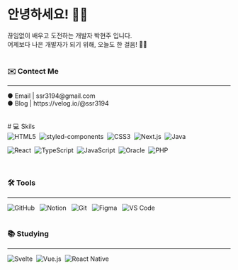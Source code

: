 # 안녕하세요! 👋🏻


끊임없이 배우고 도전하는 개발자 박현주 입니다.<br/>
어제보다 나은 개발자가 되기 위해, 오늘도 한 걸음! 💪🏻
 <br/>
 <br/>
 <h3> ✉️ Contect Me</h3>
 <hr/>
  ● Email | ssr3194@gmail.com <br/>
  ● Blog  | https://velog.io/@ssr3194
 <br/>
 <br/>
 <br/>
 # 💻 Skils 
 <div>
  <img 
    src="https://img.shields.io/badge/-HTML5-E34F26?style=plastic&logo=html5&logoColor=white" 
    alt="HTML5" 
    data-canonical-src="https://img.shields.io/badge/-HTML5-E34F26?style=plastic&logo=html5&logoColor=white" 
    style="max-width: 100%;">&nbsp;
  <img 
    src="https://img.shields.io/badge/styled--components-DB7093?style=plastic&logo=styled-components&logoColor=white" 
    alt="styled-components" 
    data-canonical-src="https://img.shields.io/badge/styled--components-DB7093?style=plastic&logo=styled-components&logoColor=white" 
    style="max-width: 100%;">&nbsp;
  <img 
    src="https://img.shields.io/badge/-CSS3-1572B6?style=plastic&logo=css3" 
    alt="CSS3" 
    data-canonical-src="https://img.shields.io/badge/-CSS3-1572B6?style=plastic&logo=css3" 
    style="max-width: 100%;">&nbsp;
  <img 
    src="https://img.shields.io/badge/Next.js-000000?style=plastic&logo=next.js&logoColor=white" 
    alt="Next.js" 
    data-canonical-src="https://img.shields.io/badge/Next.js-000000?style=plastic&logo=next.js&logoColor=white" 
    style="max-width: 100%;">&nbsp;
  <img 
    src="https://img.shields.io/badge/Java-ED8B00?style=plastic&logo=openjdk&logoColor=white" 
    alt="Java" 
    data-canonical-src="https://img.shields.io/badge/Java-ED8B00?style=plastic&logo=openjdk&logoColor=white" 
    style="max-width: 100%;">&nbsp;

  <img 
    src="https://img.shields.io/badge/-React-61DAFB?style=plastic&logo=react&logoColor=white" 
    alt="React" 
    data-canonical-src="https://img.shields.io/badge/-React-61DAFB?style=plastic&logo=react&logoColor=white" 
    style="max-width: 100%;">&nbsp;
  <img 
    src="https://img.shields.io/badge/-TypeScript-3178C6?style=plastic&logo=TypeScript&logoColor=white" 
    alt="TypeScript" 
    data-canonical-src="https://img.shields.io/badge/-TypeScript-3178C6?style=plastic&logo=TypeScript&logoColor=white" 
    style="max-width: 100%;">&nbsp;
  <img 
    src="https://img.shields.io/badge/javascript-F7DF1E?style=plastic&logo=javascript&logoColor=20232a" 
    alt="JavaScript" 
    data-canonical-src="https://img.shields.io/badge/javascript-F7DF1E?style=plastic&logo=javascript&logoColor=20232a" 
    style="max-width: 100%;">&nbsp;
  <img 
    src="https://img.shields.io/badge/oracle-DB7093?style=plastic&logo=oracle&logoColor=ffd35b" 
    alt="Oracle" 
    data-canonical-src="https://img.shields.io/badge/oracle-DB7093?style=plastic&logo=oracle&logoColor=ffd35b" 
    style="max-width: 100%;">&nbsp;
  <img 
    src="https://img.shields.io/badge/PHP-777BB4?style=plastic&logo=php&logoColor=white" 
    alt="PHP" 
    data-canonical-src="https://img.shields.io/badge/PHP-777BB4?style=plastic&logo=php&logoColor=white" 
    style="max-width: 100%;">
</div>
 <br>
 
 ### 🛠 Tools
 <hr/>
 <div>
  <img 
    src="https://img.shields.io/badge/github-181717.svg?style=plastic&logo=github&logoColor=white" 
    alt="GitHub" 
    data-canonical-src="https://img.shields.io/badge/github-181717.svg?style=plastic&logo=github&logoColor=white" 
    style="max-width: 100%;">
  &nbsp;
  <img 
    src="https://img.shields.io/badge/Notion-F3F3F3.svg?style=plastic&logo=notion&logoColor=black" 
    alt="Notion" 
    data-canonical-src="https://img.shields.io/badge/Notion-F3F3F3.svg?style=plastic&logo=notion&logoColor=black" 
    style="max-width: 100%;">
  &nbsp;
  <img 
    src="https://img.shields.io/badge/git-F05033.svg?style=plastic&logo=git&logoColor=white" 
    alt="Git" 
    data-canonical-src="https://img.shields.io/badge/git-F05033.svg?style=plastic&logo=git&logoColor=white" 
    style="max-width: 100%;">
  &nbsp;
  <img 
    src="https://img.shields.io/badge/figma-F24E1E.svg?style=plastic&logo=figma&logoColor=white" 
    alt="Figma" 
    data-canonical-src="https://img.shields.io/badge/figma-F24E1E.svg?style=plastic&logo=figma&logoColor=white" 
    style="max-width: 100%;">
  &nbsp;
  <img 
    src="https://img.shields.io/badge/VSCode-2C2C32.svg?style=plastic&logo=visual-studio-code&logoColor=22ABF3" 
    alt="VS Code" 
    data-canonical-src="https://img.shields.io/badge/VSCode-2C2C32.svg?style=plastic&logo=visual-studio-code&logoColor=22ABF3" 
    style="max-width: 100%;">
</div>
 <br/>
 
 ### 📚 Studying
 <hr />
<div>
  <img 
    src="https://img.shields.io/badge/Svelte-4A4A55?style=plastic&logo=svelte&logoColor=FF3E00" 
    alt="Svelte" 
    data-canonical-src="https://img.shields.io/badge/Svelte-4A4A55?style=plastic&logo=svelte&logoColor=FF3E00" 
    style="max-width: 100%;">&nbsp;
  <img 
    src="https://img.shields.io/badge/Vue.js-35495E?style=plastic&logo=vue.js&logoColor=4FC08D" 
    alt="Vue.js" 
    data-canonical-src="https://img.shields.io/badge/Vue.js-35495E?style=plastic&logo=vue.js&logoColor=4FC08D" 
    style="max-width: 100%;">&nbsp;
  <img 
    src="https://img.shields.io/badge/React_Native-20232A?style=plastic&logo=react&logoColor=61DAFB" 
    alt="React Native" 
    data-canonical-src="https://img.shields.io/badge/React_Native-20232A?style=plastic&logo=react&logoColor=61DAFB" 
    style="max-width: 100%;">
</div>
 
<br/>
<br/>
<br/>
  
